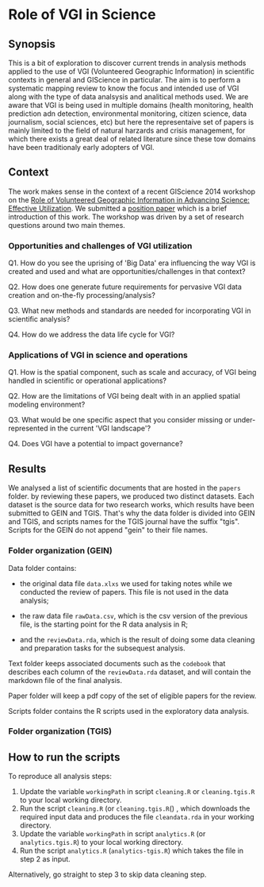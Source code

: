 # Role of VGI in Science

## Synopsis
This is a bit of exploration to discover current trends in analysis methods applied to the use of VGI (Volunteered Geographic Information) in scientific contexts in general and GIScience in particular. The aim is to perform a systematic mapping review to know the focus and intended use of VGI along with the type of data analsysis and analitical methods used. We are aware that VGI is being used in multiple domains (health monitoring, health prediction adn detection, environmental monitoring, citizen science, data journalism, social sciences, etc) but here the representaive set of papers is mainly limited to the field of natural harzards and crisis management, for which there exists a great deal of related literature since these tow domains have been traditionaly early adopters of VGI.

## Context

The work makes sense in the context of a recent GIScience 2014 workshop on the [Role of Volunteered Geographic Information in Advancing Science: Effective Utilization](http://web.ornl.gov/sci/gist/workshops/2014/index.shtml). We submitted a [position paper](https://web.ornl.gov/registration_resumes/GIScience@workshop-submitted.pdf) which is a brief introduction of this work. The workshop was driven by a set of research questions around two main themes. 

### Opportunities and challenges of VGI utilization

Q1. How do you see the uprising of 'Big Data' era influencing the way VGI is created and used and what are opportunities/challenges in that context?

Q2. How does one generate future requirements for pervasive VGI data creation and on-the-fly processing/analysis?

Q3. What new methods and standards are needed for incorporating VGI in scientific analysis?

Q4. How do we address the data life cycle for VGI?

 
### Applications of VGI in science and operations
 
Q1. How is the spatial component, such as scale and accuracy, of VGI being handled in scientific or operational applications?

Q2. How are the limitations of VGI being dealt with in an applied spatial modeling environment?

Q3. What would be one specific aspect that you consider missing or under-represented in the current 'VGI landscape'?

Q4. Does VGI have a potential to impact governance?

## Results

We analysed a list of scientific documents that are hosted in the `papers` folder. by reviewing these papers, we produced two distinct datasets. Each dataset is the source data for two research works, which results have been submitted to GEIN and TGIS. That's why the data folder is divided into GEIN and TGIS, and scripts names for the TGIS journal have the suffix "tgis". Scripts for the GEIN do not append "gein" to their file names. 

### Folder organization (GEIN)

Data folder contains: 
* the original data file `data.xlxs` we used for taking notes while we conducted the review of papers. This file is not used in the data analysis; 

* the raw data file `rawData.csv`, which is the csv version of the previous file, is the starting point for the  R data analysis in R; 

* and the `reviewData.rda`, which is the result of doing some data cleaning and preparation tasks for the subsequest analysis.  

Text folder keeps associated documents such as the `codebook` that describes each column of the `reviewData.rda` dataset, and will contain the markdown file of the final analysis.

Paper folder will keep a pdf copy of the set of eligible papers for the review.

Scripts folder contains the R scripts used in the exploratory data analysis. 

### Folder organization (TGIS)

## How to run the scripts

To reproduce all analysis steps:

1. Update the variable `workingPath` in script `cleaning.R` or `cleaning.tgis.R` to your local working directory.
2. Run the script `cleaning.R` (or `cleaning.tgis.R`() , which downloads the required input data and produces the file `cleandata.rda` in your working directory.  
3. Update the variable `workingPath` in script `analytics.R` (or `analytics.tgis.R`) to your local working directory.
4. Run the script `analytics.R` (`analytics-tgis.R`) which takes the file in step 2 as input. 

Alternatively, go straight to step 3 to skip data cleaning step.

